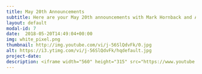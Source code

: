 ```yaml
---
title: May 20th Announcements
subtitle: Here are your May 20th announcements with Mark Hornback and Alayna Boer
layout: default
modal-id: 7 
date:  2018-05-20T14:49:04+00:00
img: white_pixel.png
thumbnail: http://img.youtube.com/vi/j-56SlQdvFk/0.jpg
alt: https://i3.ytimg.com/vi/j-56SlQdvFk/hqdefault.jpg
project-date: 
description: <iframe width="560" height="315" src="https://www.youtube.com/embed/j-56SlQdvFk" frameborder="0" allowfullscreen></iframe> 
---
```


